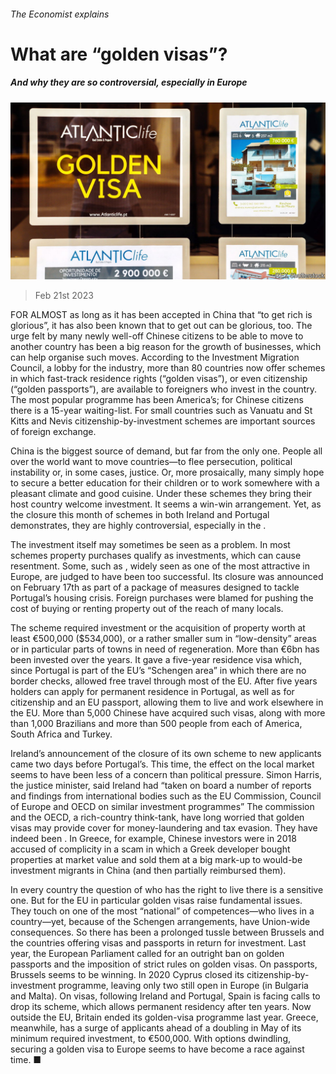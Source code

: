 ###### The Economist explains

# What are “golden visas”? 

##### And why they are so controversial, especially in Europe 

![image](images/20230225_BLP502.jpg) 

> Feb 21st 2023 

FOR ALMOST as long as it has been accepted in China that “to get rich is glorious”, it has also been known that to get out can be glorious, too. The urge felt by many newly well-off Chinese citizens to be able to move to another country has been a big reason for the growth of  businesses, which can help organise such moves. According to the Investment Migration Council, a lobby for the industry, more than 80 countries now offer schemes in which fast-track residence rights (“golden visas”), or even citizenship (“golden passports”), are available to foreigners who invest in the country. The most popular programme has been America’s; for Chinese citizens there is a 15-year waiting-list. For small countries such as Vanuatu and St Kitts and Nevis citizenship-by-investment schemes are important sources of foreign exchange.

China is the biggest source of demand, but far from the only one. People all over the world want to move countries—to flee persecution, political instability or, in some cases, justice. Or, more prosaically, many simply hope to secure a better education for their children or to work somewhere with a pleasant climate and good cuisine. Under these schemes they bring their host country welcome investment. It seems a win-win arrangement. Yet, as the closure this month of schemes in both Ireland and Portugal demonstrates, they are highly controversial, especially in the .

The investment itself may sometimes be seen as a problem. In most schemes property purchases qualify as investments, which can cause resentment. Some, such as , widely seen as one of the most attractive in Europe, are judged to have been too successful. Its closure was announced on February 17th as part of a package of measures designed to tackle Portugal’s housing crisis. Foreign purchases were blamed for pushing the cost of buying or renting property out of the reach of many locals.

The scheme required investment or the acquisition of property worth at least €500,000 ($534,000), or a rather smaller sum in “low-density” areas or in particular parts of towns in need of regeneration. More than €6bn has been invested over the years. It gave a five-year residence visa which, since Portugal is part of the EU’s “Schengen area” in which there are no border checks, allowed free travel through most of the EU. After five years holders can apply for permanent residence in Portugal, as well as for citizenship and an EU passport, allowing them to live and work elsewhere in the EU. More than 5,000 Chinese have acquired such visas, along with more than 1,000 Brazilians and more than 500 people from each of America, South Africa and Turkey.

Ireland’s announcement of the closure of its own scheme to new applicants came two days before Portugal’s. This time, the effect on the local market seems to have been less of a concern than political pressure. Simon Harris, the justice minister, said Ireland had “taken on board a number of reports and findings from international bodies such as the EU Commission, Council of Europe and OECD on similar investment programmes” The commission and the OECD, a rich-country think-tank, have long worried that golden visas may provide cover for money-laundering and tax evasion. They have indeed been . In Greece, for example, Chinese investors were in 2018 accused of complicity in a scam in which a Greek developer bought properties at market value and sold them at a big mark-up to would-be investment migrants in China (and then partially reimbursed them).

In every country the question of who has the right to live there is a sensitive one. But for the EU in particular golden visas raise fundamental issues. They touch on one of the most “national” of competences—who lives in a country—yet, because of the Schengen arrangements, have Union-wide consequences. So there has been a prolonged tussle between Brussels and the countries offering visas and passports in return for investment. Last year, the European Parliament called for an outright ban on golden passports and the imposition of strict rules on golden visas. On passports, Brussels seems to be winning. In 2020 Cyprus closed its citizenship-by-investment programme, leaving only two still open in Europe (in Bulgaria and Malta). On visas, following Ireland and Portugal, Spain is facing calls to drop its scheme, which allows permanent residency after ten years. Now outside the EU, Britain ended its golden-visa programme last year. Greece, meanwhile, has a surge of applicants ahead of a doubling in May of its minimum required investment, to €500,000. With options dwindling, securing a golden visa to Europe seems to have become a race against time. ■


